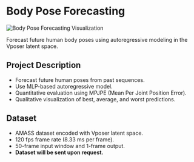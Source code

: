 # Body Pose Forecasting

![Body Pose Forecasting Visualization](figures/141675ac-018b-4ecc-97bd-6a91a88fb5c6.png)

Forecast future human body poses using autoregressive modeling in the Vposer latent space.

## Project Description
- Forecast future human poses from past sequences.
- Use MLP-based autoregressive model.
- Quantitative evaluation using MPJPE (Mean Per Joint Position Error).
- Qualitative visualization of best, average, and worst predictions.

## Dataset
- AMASS dataset encoded with Vposer latent space.
- 120 fps frame rate (8.33 ms per frame).
- 50-frame input window and 1-frame output.
- **Dataset will be sent upon request.**
